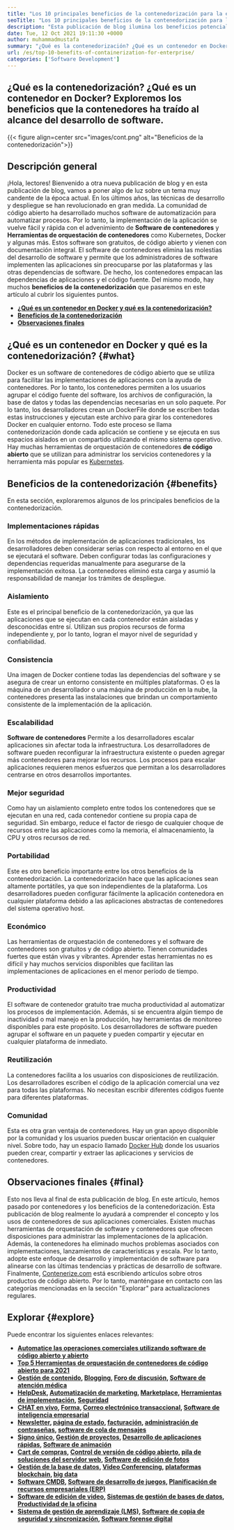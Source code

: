 ```yaml
---
title: "Los 10 principales beneficios de la contenedorización para la empresa" 
seoTitle: "Los 10 principales beneficios de la contenedorización para la empresa" 
description: "Esta publicación de blog ilumina los beneficios potenciales de la contenedorización. Desarrollar, ejecutar y escalar aplicaciones en cualquier lugar con control completo y aislamiento." 
date: Tue, 12 Oct 2021 19:11:30 +0000
author: muhammadmustafa
summary: "¿Qué es la contenedorización? ¿Qué es un contenedor en Docker? Exploremos los beneficios que la contenedores ha traído al alcance del desarrollo de software." 
url: /es/top-10-benefits-of-containerization-for-enterprise/
categories: ['Software Development']
---
```


## ¿Qué es la contenedorización? ¿Qué es un contenedor en Docker? Exploremos los beneficios que la contenedores ha traído al alcance del desarrollo de software.

{{< figure align=center src="images/cont.png" alt="Beneficios de la contenedorización">}}


## Descripción general
¡Hola, lectores! Bienvenido a otra nueva publicación de blog y en esta publicación de blog, vamos a poner algo de luz sobre un tema muy candente de la época actual. En los últimos años, las técnicas de desarrollo y despliegue se han revolucionado en gran medida. La comunidad de código abierto ha desarrollado muchos software de automatización para automatizar procesos. Por lo tanto, la implementación de la aplicación se vuelve fácil y rápida con el advenimiento de  **Software de contenedores** y  **Herramientas de orquestación de contenedores**  como Kubernetes, Docker y algunas más. Estos software son gratuitos, de código abierto y vienen con documentación integral. El software de contenedores elimina las molestias del desarrollo de software y permite que los administradores de software implementen las aplicaciones sin preocuparse por las plataformas y las otras dependencias de software. De hecho, los contenedores empacan las dependencias de aplicaciones y el código fuente. Del mismo modo, hay muchos **beneficios de la contenedorización**  que pasaremos en este artículo al cubrir los siguientes puntos.
*  **[¿Qué es un contenedor en Docker y qué es la contenedorización?][1]**  
* [  **Beneficios de la contenedorización**  ][2]
*  **[Observaciones finales][3]**  

## ¿Qué es un contenedor en Docker y qué es la contenedorización? {#what}

Docker es un software de contenedores de código abierto que se utiliza para facilitar las implementaciones de aplicaciones con la ayuda de contenedores. Por lo tanto, los contenedores permiten a los usuarios agrupar el código fuente del software, los archivos de configuración, la base de datos y todas las dependencias necesarias en un solo paquete. Por lo tanto, los desarrolladores crean un DockerFile donde se escriben todas estas instrucciones y ejecutan este archivo para girar los contenedores Docker en cualquier entorno. Todo este proceso se llama contenedorización donde cada aplicación se contiene y se ejecuta en sus espacios aislados en un compartido utilizando el mismo sistema operativo. Hay muchas herramientas de orquestación de contenedores  **de código abierto**  que se utilizan para administrar los servicios contenedores y la herramienta más popular es [Kubernetes][4].

## Beneficios de la contenedorización {#benefits}

En esta sección, exploraremos algunos de los principales beneficios de la contenedorización.

### Implementaciones rápidas
En los métodos de implementación de aplicaciones tradicionales, los desarrolladores deben considerar serias con respecto al entorno en el que se ejecutará el software. Deben configurar todas las configuraciones y dependencias requeridas manualmente para asegurarse de la implementación exitosa. La contenedores eliminó esta carga y asumió la responsabilidad de manejar los trámites de despliegue.

### Aislamiento
Este es el principal beneficio de la contenedorización, ya que las aplicaciones que se ejecutan en cada contenedor están aisladas y desconocidas entre sí. Utilizan sus propios recursos de forma independiente y, por lo tanto, logran el mayor nivel de seguridad y confiabilidad.

###  **Consistencia**  
Una imagen de Docker contiene todas las dependencias del software y se asegura de crear un entorno consistente en múltiples plataformas. O es la máquina de un desarrollador o una máquina de producción en la nube, la contenedores presenta las instalaciones que brindan un comportamiento consistente de la implementación de la aplicación.

### Escalabilidad
 **Software de contenedores** Permite a los desarrolladores escalar aplicaciones sin afectar toda la infraestructura. Los desarrolladores de software pueden reconfigurar la infraestructura existente o pueden agregar más contenedores para mejorar los recursos. Los procesos para escalar aplicaciones requieren menos esfuerzos que permitan a los desarrolladores centrarse en otros desarrollos importantes.

### Mejor seguridad
Como hay un aislamiento completo entre todos los contenedores que se ejecutan en una red, cada contenedor contiene su propia capa de seguridad. Sin embargo, reduce el factor de riesgo de cualquier choque de recursos entre las aplicaciones como la memoria, el almacenamiento, la CPU y otros recursos de red.

### Portabilidad
Este es otro beneficio importante entre los otros beneficios de la contenedorización. La contenedorización hace que las aplicaciones sean altamente portátiles, ya que son independientes de la plataforma. Los desarrolladores pueden configurar fácilmente la aplicación contenedora en cualquier plataforma debido a las aplicaciones abstractas de contenedores del sistema operativo host.

###  **Económico**  
Las herramientas de orquestación de contenedores y el software de contenedores son gratuitos y de código abierto. Tienen comunidades fuertes que están vivas y vibrantes. Aprender estas herramientas no es difícil y hay muchos servicios disponibles que facilitan las implementaciones de aplicaciones en el menor período de tiempo.

### Productividad
El software de contenedor gratuito trae mucha productividad al automatizar los procesos de implementación. Además, si se encuentra algún tiempo de inactividad o mal manejo en la producción, hay herramientas de monitoreo disponibles para este propósito. Los desarrolladores de software pueden agrupar el software en un paquete y pueden compartir y ejecutar en cualquier plataforma de inmediato.

### Reutilización
La contenedores facilita a los usuarios con disposiciones de reutilización. Los desarrolladores escriben el código de la aplicación comercial una vez para todas las plataformas. No necesitan escribir diferentes códigos fuente para diferentes plataformas.

### Comunidad
Esta es otra gran ventaja de contenedores. Hay un gran apoyo disponible por la comunidad y los usuarios pueden buscar orientación en cualquier nivel. Sobre todo, hay un espacio llamado [Docker Hub][5] donde los usuarios pueden crear, compartir y extraer las aplicaciones y servicios de contenedores.

## Observaciones finales {#final}

Esto nos lleva al final de esta publicación de blog. En este artículo, hemos pasado por contenedores y los beneficios de la contenedorización. Esta publicación de blog realmente lo ayudará a comprender el concepto y los usos de contenedores de sus aplicaciones comerciales. Existen muchas herramientas de orquestación de software y contenedores que ofrecen disposiciones para administrar las implementaciones de la aplicación. Además, la contenedores ha eliminado muchos problemas asociados con implementaciones, lanzamientos de características y escala. Por lo tanto, adopte este enfoque de desarrollo y implementación de software para alinearse con las últimas tendencias y prácticas de desarrollo de software.
Finalmente, [Contenerize.com][6] está escribiendo artículos sobre otros productos de código abierto. Por lo tanto, manténgase en contacto con las categorías mencionadas en la sección "Explorar" para actualizaciones regulares.

## Explorar {#explore}

Puede encontrar los siguientes enlaces relevantes:
*  **[][7][Automatice las operaciones comerciales utilizando software de código abierto y abierto][7]**  
* [  **Top 5 Herramientas de orquestación de contenedores de código abierto para 2021**  ][8]
*  **[][7][Gestión de contenido][9], [Blogging][10], [Foro de discusión][11], [Software de atención médica][12]**  
*  **[][7][HelpDesk][13], [Automatización de marketing][14], [Marketplace][15], [Herramientas de implementación][16], [Seguridad][17]**  
*  **[][7][CHAT en vivo][18], [Forma][19], [Correo electrónico transaccional][20], [Software de inteligencia empresarial][21]**  
*  **[][7][Newsletter][22], [página de estado][23], [facturación][24], [administración de contraseñas][25], [software de cola de mensajes][26]**  
*  **[][7][Signo único][27], [Gestión de proyectos][28], [Desarrollo de aplicaciones rápidas][29], [Software de animación][30]**  
*  **[][7][Cart de compras][31], [Control de versión de código abierto][32], [pila de soluciones del servidor web][33], [Software de edición de fotos][34]**  
*  **[][7][Gestión de la base de datos][35], [Video Conferencing][36], [plataformas blockchain][37], [big data][38]**  
*  **[][7][Software CMDB][39], [Software de desarrollo de juegos][40], [Planificación de recursos empresariales (ERP)][41]**  
*  **[][7][Software de edición de video][42], [Sistemas de gestión de bases de datos][43], [Productividad de la oficina][44]**  
*  **[][7][Sistema de gestión de aprendizaje (LMS)][45], [Software de copia de seguridad y sincronización][46], [Software forense digital][47]**  



 [1]: #what
 [2]: #benefits
 [3]: #final
 [4]: https://kubernetes.io/
 [5]: https://hub.docker.com/
 [6]: https://www.containerize.com/
 [7]: https://blog.containerize.com/blogging/automate-business-operations-using-open-source-software/
 [8]: https://blog.containerize.com/2021/10/11/top-5-open-source-container-orchestration-tools-for-2021/
 [9]: https://products.containerize.com/content-management/
 [10]: https://products.containerize.com/blogging/
 [11]: https://products.containerize.com/discussion-forum/
 [12]: https://products.containerize.com/healthcare-technologies/
 [13]: https://products.containerize.com/helpdesk/
 [14]: https://products.containerize.com/marketing-automation/
 [15]: https://products.containerize.com/marketplace/
 [16]: https://products.containerize.com/deployment-tools/
 [17]: https://products.containerize.com/security-testing-tools/
 [18]: https://products.containerize.com/live-chat/
 [19]: https://products.containerize.com/form/
 [20]: https://products.containerize.com/transactional-email/
 [21]: https://products.containerize.com/business-intelligence/
 [22]: https://products.containerize.com/newsletter/
 [23]: https://products.containerize.com/status/
 [24]: https://products.containerize.com/invoicing/
 [25]: https://products.containerize.com/password-management/
 [26]: https://products.containerize.com/message-queue-software/
 [27]: https://products.containerize.com/single-sign-on/
 [28]: https://products.containerize.com/project-management/
 [29]: https://products.containerize.com/rad/
 [30]: https://products.containerize.com/animation-software/
 [31]: https://products.containerize.com/ecommerce/
 [32]: https://products.containerize.com/version-control/
 [33]: https://products.containerize.com/solution-stack/
 [34]: https://products.containerize.com/photo-editing-software/
 [35]: https://products.containerize.com/database-management/
 [36]: https://products.containerize.com/video-conferencing/
 [37]: https://products.containerize.com/blockchain-platforms/
 [38]: https://products.containerize.com/big-data/
 [39]: https://products.containerize.com/cmdb-software/
 [40]: https://products.containerize.com/game-development-software/
 [41]: https://products.containerize.com/erp/
 [42]: https://products.containerize.com/video-editing-software/
 [43]: https://products.containerize.com/database-management-system/
 [44]: https://products.containerize.com/office-productivity/
 [45]: https://products.containerize.com/lms/
 [46]: https://products.containerize.com/backup-and-sync/
 [47]: https://products.containerize.com/digital-forensic-software/
